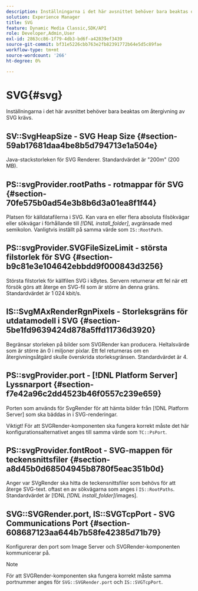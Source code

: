 ```yaml
---
description: Inställningarna i det här avsnittet behöver bara beaktas om återgivning av SVG krävs.
solution: Experience Manager
title: SVG
feature: Dynamic Media Classic,SDK/API
role: Developer,Admin,User
exl-id: 2863cc86-1f79-4db3-bd6f-a42839ef3439
source-git-commit: bf31e5226cbb763e2fb82391772b64e5d5c89fae
workflow-type: tm+mt
source-wordcount: '266'
ht-degree: 0%

---
```


# SVG{#svg}

Inställningarna i det här avsnittet behöver bara beaktas om återgivning av SVG krävs.

## SV::SvgHeapSize - SVG Heap Size {#section-59ab17681daa4be8b5d794713e1a504e}

Java-stackstorleken för SVG Renderer. Standardvärdet är &quot;200m&quot; (200 MB).

## PS::svgProvider.rootPaths - rotmappar för SVG {#section-70fe575b0ad54e3b8b6d3a01ea8f1f44}

Platsen för källdatafilerna i SVG. Kan vara en eller flera absoluta filsökvägar eller sökvägar i förhållande till *[!DNL install_folder]*, avgränsade med semikolon. Vanligtvis inställt på samma värde som `IS::RootPath`.

## PS::svgProvider.SVGFileSizeLimit - största filstorlek för SVG {#section-b9c81e3e104642ebbdd9f000843d3256}

Största filstorlek för källfilen SVG i kBytes. Servern returnerar ett fel när ett försök görs att återge en SVG-fil som är större än denna gräns. Standardvärdet är 1 024 kbit/s.

## IS::SvgMAxRenderRgnPixels - Storleksgräns för utdatamodell i SVG {#section-5be1fd9639424d878a5ffd11736d3920}

Begränsar storleken på bilder som SVGRender kan producera. Heltalsvärde som är större än 0 i miljoner pixlar. Ett fel returneras om en återgivningsåtgärd skulle överskrida storleksgränsen. Standardvärdet är 4.

## PS::svgProvider.port - [!DNL Platform Server] Lyssnarport {#section-f7e42a96c2dd4523b46f0557c239e659}

Porten som används för SvgRender för att hämta bilder från [!DNL Platform Server] som ska bäddas in i SVG-renderingar.

Viktigt! För att SVGRender-komponenten ska fungera korrekt måste det här konfigurationsalternativet anges till samma värde som `TC::PsPort`.

## PS::svgProvider.fontRoot - SVG-mappen för teckensnittsfiler {#section-a8d45b0d68504945b8780f5eac351b0d}

Anger var SVgRender ska hitta de teckensnittsfiler som behövs för att återge SVG-text. oftast en av sökvägarna som anges i `IS::RootPaths`. Standardvärdet är [!DNL  *[!DNL install_folder]*/images].

## SVG::SVGRender.port, IS::SVGTcpPort - SVG Communications Port {#section-608687123aa644b7b58fe42385d71b79}

Konfigurerar den port som Image Server och SVGRender-komponenten kommunicerar på.

>[!NOTE]
>
>För att SVGRender-komponenten ska fungera korrekt måste samma portnummer anges för `SVG::SVGRender.port` och `IS::SVGTcpPort`.
